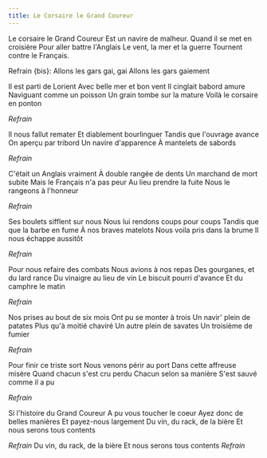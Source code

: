 ```yaml
---
title: Le Corsaire le Grand Coureur
---
```

Le corsaire le Grand Coureur
Est un navire de malheur.
Quand il se met en croisière
Pour aller battre l'Anglais
Le vent, la mer et la guerre
Tournent contre le Français.

Refrain {bis}:
Allons les gars gai, gai
Allons les gars gaiement


Il est parti de Lorient
Avec belle mer et bon vent
Il cinglait babord amure
Naviguant comme un poisson
Un grain tombe sur la mature
Voilà le corsaire en ponton

*Refrain*

Il nous fallut remater
Et diablement bourlinguer
Tandis que l'ouvrage avance
On aperçu par tribord
Un navire d'apparence
À mantelets de sabords

*Refrain*

C'était un Anglais vraiment
À double rangée de dents
Un marchand de mort subite
Mais le Français n'a pas peur
Au lieu prendre la fuite
Nous le rangeons à l'honneur

*Refrain*

Ses boulets sifflent sur nous
Nous lui rendons coups pour coups
Tandis que que la barbe en fume
À nos braves matelots
Nous voila pris dans la brume
Il nous échappe aussitôt

*Refrain*

Pour nous refaire des combats
Nous avions à nos repas
Des gourganes, et du lard rance
Du vinaigre au lieu de vin
Le biscuit pourri d'avance
Et du camphre le matin

*Refrain*

Nos prises au bout de six mois
Ont pu se monter à trois
Un navir' plein de patates
Plus qu'à moitié chaviré
Un autre plein de savates
Un troisième de fumier

*Refrain*

Pour finir ce triste sort
Nous venons périr au port
Dans cette affreuse misère
Quand chacun s'est cru perdu
Chacun selon sa manière
S'est sauvé comme il a pu

*Refrain*

Si l'histoire du Grand Coureur
A pu vous toucher le coeur
Ayez donc de belles manières
Et payez-nous largement
Du vin, du rack, de la bière
Et nous serons tous contents

*Refrain*
Du vin, du rack, de la bière
Et nous serons tous contents
*Refrain*
